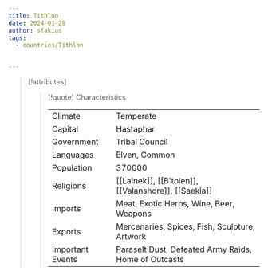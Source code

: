 ```yaml
---
title: Tithlon
date: 2024-01-28
author: sfakias
tags:
  - countries/Tithlon


---
```

> [!attributes]
> 
> > [!quote] Characteristics
> >
> > | | |
> > | --- | --- |
> > | Climate |  Temperate |
> > | Capital |  Hastaphar |
> > | Government |  Tribal Council |
> > | Languages |  Elven, Common |
> > | Population |  370000 |
> > | Religions |  [[Lainek]], [[B'tolen]], [[Valanshore]], [[Saekla]] |
> > | Imports |  Meat, Exotic Herbs, Wine, Beer, Weapons |
> > | Exports |  Mercenaries, Spices, Fish, Sculpture, Artwork |
> > | Important Events |  Paraselt Dust, Defeated Army Raids, Home of Outcasts |
